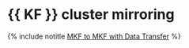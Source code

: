 # {{ KF }} cluster mirroring


{% include notitle [MKF to MKF with Data Transfer](../../_tutorials/dataplatform/data-transfer-mkf-mkf.md) %}
